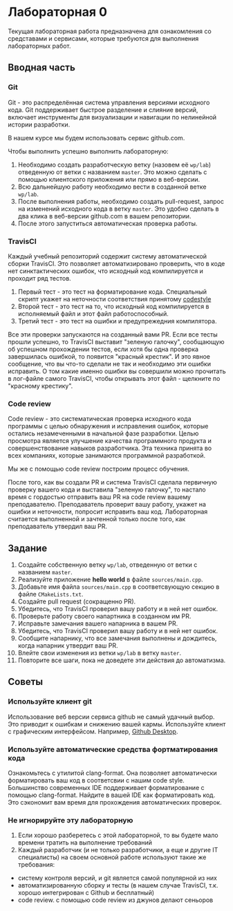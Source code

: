 # Лабораторная 0

Текущая лабораторная работа предназначена для ознакомления со средставами и сервисами, которые требуются для выполнения лабораторных работ.

## Вводная часть

### Git
Git - это распределённая система управления версиями исходного кода. Git поддерживает быстрое разделение и слияние версий, включает инструменты для визуализации и навигации по нелинейной истории разработки.

В нашем курсе мы будем использовать сервис github.com.

Чтобы выполнить успешно выполнить лабораторную:
1. Необходимо создать разработческую ветку (назовем её `wp/lab`) отведенную от ветки с названием `master`. Это можно сделать с помощью клиентского приложения или прямо в веб-версии.
1. Всю дальнейшую работу необходимо вести в созданной ветке `wp/lab`.
1. После выполнения работы, необходимо создать pull-request, запрос на изменений исходного кода в ветку `master`. Это удобно сделать в два клика в веб-версии github.com в вашем репозитории.
1. После этого запуститься автоматическая проверка работы.

### TravisCI
Каждый учебный репозиторий содержит систему автоматической сборки TravisCI. Это позволяет автоматизировано проверить, что в коде нет синктактических ошибок, что исходный код компилируется и проходит ряд тестов.

1. Первый тест - это тест на форматирование кода. Специальный скрипт укажет на неточности соответствия принятому [codestyle](https://github.com/bmstu-iu8-cpp/cpp-beginner-2017/blob/master/styleguide.md)
1. Второй тест - это тест на то, что исходный код компилируется в исполняемый файл и этот файл работоспособный.
1. Третий тест - это тест на ошибки и предупрежедния компилятора.

Все эти проверки запускаются на созданный вами PR. Если все тесты прошли успешно, то TravisCI выставит "зеленую галочку", сообщающую об успешном прохождении тестов, если хотя бы одна проверка завершилась ошибкой, то появится "красный крестик". И это явное сообщение, что вы что-то сделали не так и необходимо эти ошибки исправить. О том какие именно ошибки вы совершили можно прочитать в лог-файле самого TravisCI, чтобы открывать этот файл - щелкните по "красному крестику".

### Code review

Code review - это систематическая проверка исходного кода программы с целью обнаружения и исправления ошибок, которые остались незамеченными в начальной фазе разработки. Целью просмотра является улучшение качества программного продукта и совершенствование навыков разработчика. Эта техника принята во всех компаниях, которые занимаются программной разработкой.

Мы же с помощью code review построим процесс обучения.

После того, как вы создали PR и система TravisCI сделала первичную проверку вашего кода и выставила "зеленую галочку", то настало время с гордостью отправить ваш PR на code review вашему преподавателю. Преподаватель проверит вашу работу, укажет на ошибки и неточности, попросит исправить ваш код. Лабораторная считается выполненной и зачтенной только после того, как преподаватель утвердил ваш PR.

## Задание
1. Создайте собственную ветку `wp/lab`, отведенную от ветки с названием `master`.
1. Реализуйте приложение **hello world** в файле `sources/main.cpp`.
1. Добавьте имя файла `sources/main.cpp` в соответсвующую секцию в файле `CMakeLists.txt`.
1. Создайте pull request (сокращенно PR).
1. Убедитесь, что TravisCI проверил вашу работу и в ней нет ошибок.
1. Проверьте работу своего напартника в созданном им PR.
1. Исправьте замечания вашего напарника в вашем PR.
1. Убедитесь, что TravisCI проверил вашу работу и в ней нет ошибок.
1. Сообщите напарнику, что все замечания выполнены и дождитесь, когда напарник утвердит ваш PR.
1. Влейте свои изменения из ветки `wp/lab` в ветку `master`.
1. Повторите все шаги, пока не доведете эти действия до автоматизма.

## Советы

### Используйте клиент git
Использование веб версии сервиса github не самый удачный выбор. Это приводит к ошибкам и снижению вашей кармы.
Используйте клиент с графическим интерфейсом. Например, [Github Desktop](https://desktop.github.com/).

### Используйте автоматические средства фортматирования кода
Ознакомьтесь с утилитой clang-format. Она позволяет автоматически форматировать ваш код в соответсвии с нашим code style.
Большинство современных IDE поддерживает форматирование с помощью clang-format.
Найдите в вашей IDE как форматировать код. Это сэкономит вам время для прохождения автоматических проверок.

### Не игнорируйте эту лабораторную
1. Если хорошо разберетесь с этой лабораторной, то вы будете мало времени тратить на выполнение требований
2. Каждый разработчик (и не только разработчики, а еще и другие IT специалисты) на своем основной работе используют такие же требования:
* систему контроля версий, и git является самой популярной из них
* автоматизированную сборку и тесты (в нашем случае TravisCI, т.к. хорошо интегрирован с Github и бесплатный)
* code review. с помощью code review из джунов делают сеньоров
